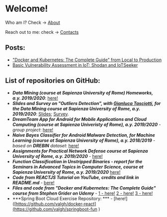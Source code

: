 # Welcome!

Who am I? Check -> [About](https://valgh.github.io/about)

Reach out to me: check -> [Contacts](https://valgh.github.io/contacts)

## Posts:

* ["Docker and Kubernetes: The Complete Guide" from Local to Production](https://valgh.github.io/docker_k8s)
* [Basic Vulnerability Assessment in IoT: Shodan and IoTSeeker](https://valgh.github.io/shodan_iot_seeker)

## List of repositories on GitHub:

* ***Data Mining (course at Sapienza University of Rome) Homeworks, a.y. 2019/2020***:  [here!](https://github.com/valgh/DataMiningHW)
* ***Slides and Survey on "Outliers Detection", with [Gianluca Tasciotti](https://github.com/Tascio9), for the Data Mining course at Sapienza University of Rome, a.y. 2019/2020***: [Slides](https://www.slideshare.net/secret/y1ZeanGhf9mR8t); [Survey](https://www.slideshare.net/secret/JvBRDM2tp21ruD).
* ***DreamTeam App for Android for Mobile Applications and Cloud Computing (course at Sapienza Univeristy of Rome), a.y. 2019/2020*** - _group project_:  [here!](https://github.com/chrislee90/Dream_Team)
* ***Naive Bayes Classifier for Android Malware Detection, for Machine Learning (course at Sapienza University of Rome), a.y. 2018/2019*** - _based on ***DREBIN*** dataset_: [here!](https://github.com/valgh/MLNBCAndroidMalwareDetection)
* ***Assignments for Practical Network Defense course at Sapienza University of Rome, a.y. 2019/2020*** - [here!](https://github.com/valgh/pnd-assignments)
* ***Function Classification in Unstripped Binaries - report for the Seminars in Advanced Topics in Computer Science, course at Sapienza University of Rome, a.y. 2019/2020*** [here!](https://github.com/valgh/SATCS_Function_Classification)
* ***Code from REACTJS Tutorial on YouTube, credits and link in README.md*** - [bere!](https://github.com/valgh/react_js_tutorial)
* ***Files and code from "Docker and Kubernetes: The Complete Guide" course from Stephen Grider on Udemy*** - [1 - here!](https://github.com/valgh/docker-react) [2 - here!](https://github.com/valgh/multi-docker) [3 - here!](https://github.com/valgh/multi-k8s)
* ***Spring Boot Cloud Exercise Repository: *** - [here!]([https://github.com/valgh/docker-react](https://github.com/valgh/springboot-fun
)
